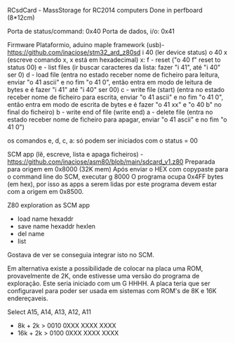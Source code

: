 RCsdCard - MassStorage for RC2014 computers
Done in perfboard (8*12cm)

Porta de status/command: 0x40
Porta de dados, i/o: 0x41

Firmware 
Plataformio, aduino maple framework (usb)- https://github.com/inaciose/stm32_ard_z80sd
i 40 (ler device status)
o 40 x (escreve comando x, x está em hexadecimal)
x:
f - reset ("o 40 f" reset to status 00)
e - list files (ir buscar caracteres da lista: fazer "i 41", até "i 40" ser 0)
d - load file (entra no estado receber nome de ficheiro para leitura, enviar "o 41 ascii" e no fim "o 41 0", então entra em modo de leitura de bytes e é fazer "i 41" até "i 40" ser 00)
c - write file (start) (entra no estado receber nome de ficheiro para escrita, enviar "o 41 ascii" e no fim "o 41 0", então entra em modo de escrita de bytes e é fazer "o 41 xx" e "o 40 b" no final do ficheiro)
b - write end of file (write end)
a - delete file (entra no estado receber nome de ficheiro para apagar, enviar "o 41 ascii" e no fim "o 41 0")

os comandos e, d, c, a: só podem ser iniciados com o status = 00

SCM app (lê, escreve, lista e apaga ficheiros) - 
https://github.com/inaciose/asm80/blob/main/sdcard_v1.z80
Preparada para origem em 0x8000 (32K mem)
Após enviar o HEX com copypaste para o command line do SCM, executar g 8000
O programa ocupa 0x4FF bytes (em hex), por isso as apps a serem lidas por este programa devem estar com a origem em 0x8500.

Z80 exploration as SCM app
- load name hexaddr
- save name hexaddr hexlen
- del name
- list

Gostava de ver se conseguia integrar isto no SCM. 

Em alternativa existe a possibilidade de colocar na placa uma ROM, provavelmente de 2K, onde estivesse uma versão do programa de exploração. Este seria iniciado com um G HHHH.
A placa teria que ser configuravel para poder ser usada em sistemas com ROM's de 8K e 16K endereçaveis.

Select A15, A14, A13, A12, A11
- 8k + 2k  > 0010 0XXX XXXX XXXX
- 16k + 2k  > 0100 0XXX XXXX XXXX
